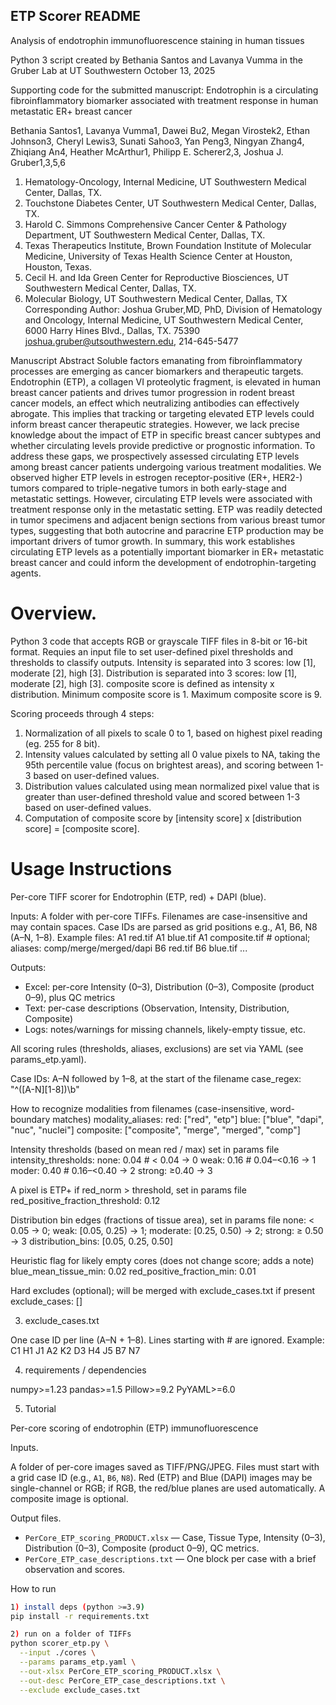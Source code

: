 ## ETP Scorer README ##
Analysis of endotrophin immunofluorescence staining in human tissues

Python 3 script created by Bethania Santos and Lavanya Vumma in the Gruber Lab at UT Southwestern
October 13, 2025

Supporting code for the submitted manuscript:
Endotrophin is a circulating fibroinflammatory biomarker associated with treatment response in human metastatic ER+ breast cancer

Bethania Santos1, Lavanya Vumma1, Dawei Bu2, Megan Virostek2, Ethan Johnson3, Cheryl Lewis3, Sunati Sahoo3, Yan Peng3, Ningyan Zhang4, Zhiqiang An4, Heather McArthur1, Philipp E. Scherer2,3, Joshua J. Gruber1,3,5,6

1.	Hematology-Oncology, Internal Medicine, UT Southwestern Medical Center, Dallas, TX. 
2.	Touchstone Diabetes Center, UT Southwestern Medical Center, Dallas, TX. 
3.	Harold C. Simmons Comprehensive Cancer Center & Pathology Department, UT Southwestern Medical Center, Dallas, TX.
4.	Texas Therapeutics Institute, Brown Foundation Institute of Molecular Medicine, University of  Texas Health Science Center at Houston, Houston, Texas.	
5.	Cecil H. and Ida Green Center for Reproductive Biosciences, UT Southwestern Medical Center, Dallas, TX.
6.	Molecular Biology, UT Southwestern Medical Center, Dallas, TX
Corresponding Author: Joshua Gruber,MD, PhD, Division of Hematology and Oncology, Internal Medicine, UT Southwestern Medical Center, 6000 Harry Hines Blvd., Dallas, TX. 75390 joshua.gruber@utsouthwestern.edu, 214-645-5477

Manuscript Abstract
Soluble factors emanating from fibroinflammatory processes are emerging as cancer biomarkers and therapeutic targets. Endotrophin (ETP), a collagen VI proteolytic fragment, is elevated in human breast cancer patients and drives tumor progression in rodent breast cancer models, an effect which neutralizing antibodies can effectively abrogate. This implies that tracking or targeting elevated ETP levels could inform breast cancer therapeutic strategies. However, we lack precise knowledge about the impact of ETP in specific breast cancer subtypes and whether circulating levels provide predictive or prognostic information. To address these gaps, we prospectively assessed circulating ETP levels among breast cancer patients undergoing various treatment modalities. We observed higher ETP levels in estrogen receptor-positive (ER+, HER2-) tumors compared to triple-negative tumors in both early-stage and metastatic settings. However, circulating ETP levels were associated with treatment response only in the metastatic setting. ETP was readily detected in tumor specimens and adjacent benign sections from various breast tumor types, suggesting that both autocrine and paracrine ETP production may be important drivers of tumor growth. In summary, this work establishes circulating ETP levels as a potentially important biomarker in ER+ metastatic breast cancer and could inform the development of endotrophin-targeting agents.  

# Overview.

Python 3 code that accepts RGB or grayscale TIFF files in 8-bit or 16-bit format.
Requies an input file to set user-defined pixel thresholds and thresholds to classify outputs.
Intensity is separated into 3 scores: low [1], moderate [2], high [3].
Distribution is separated into 3 scores: low [1], moderate [2], high [3].
composite score is defined as intensity x distribution.
Minimum composite score is 1.
Maximum composite score is 9.

Scoring proceeds through 4 steps:

1. Normalization of all pixels to scale 0 to 1, based on highest pixel reading (eg. 255 for 8 bit).
2. Intensity values calculated by setting all 0 value pixels to NA, taking the 95th percentile value (focus on brightest areas), and scoring between 1-3 based on user-defined values.
3. Distribution values calculated using mean normalized pixel value that is greater than user-defined threshold value and scored between 1-3 based on user-defined values.
4. Computation of composite score by [intensity score] x [distribution score] = [composite score].


# Usage Instructions

Per-core TIFF scorer for Endotrophin (ETP, red) + DAPI (blue).

Inputs:  A folder with per-core TIFFs. Filenames are case-insensitive and may contain spaces.
         Case IDs are parsed as grid positions e.g., A1, B6, N8 (A–N, 1–8).
         Example files:
           A1 red.tif
           A1 blue.tif
           A1 composite.tif        # optional; aliases: comp/merge/merged/dapi
           B6 red.tif
           B6 blue.tif
           ...

Outputs:
  - Excel: per-core Intensity (0–3), Distribution (0–3), Composite (product 0–9), plus QC metrics
  - Text:  per-case descriptions (Observation, Intensity, Distribution, Composite)
  - Logs:  notes/warnings for missing channels, likely-empty tissue, etc.

All scoring rules (thresholds, aliases, exclusions) are set via YAML (see params_etp.yaml).

Case IDs: A–N followed by 1–8, at the start of the filename
case_regex: "^([A-N][1-8])\\b"

How to recognize modalities from filenames (case-insensitive, word-boundary matches)
modality_aliases:
  red:       ["red", "etp"]
  blue:      ["blue", "dapi", "nuc", "nuclei"]
  composite: ["composite", "merge", "merged", "comp"]

Intensity thresholds (based on mean red / max) set in params file
intensity_thresholds:
  none:  0.04   # < 0.04 → 0
  weak:  0.16   # 0.04–<0.16 → 1
  moder: 0.40   # 0.16–<0.40 → 2
  strong: ≥0.40 → 3

A pixel is ETP+ if red_norm > threshold, set in params file
red_positive_fraction_threshold: 0.12

Distribution bin edges (fractions of tissue area), set in params file
  none: < 0.05 → 0; 
  weak: [0.05, 0.25) → 1; 
  moderate: [0.25, 0.50) → 2;
  strong: ≥ 0.50 → 3
distribution_bins: [0.05, 0.25, 0.50]

Heuristic flag for likely empty cores (does not change score; adds a note)
blue_mean_tissue_min: 0.02
red_positive_fraction_min: 0.01

Hard excludes (optional); will be merged with exclude_cases.txt if present
exclude_cases: []

3)	exclude_cases.txt 

One case ID per line (A–N + 1–8). Lines starting with # are ignored.
Example:
C1
H1
J1
A2
K2
D3
H4
J5
B7
N7

4)	requirements / dependencies

numpy>=1.23
pandas>=1.5
Pillow>=9.2
PyYAML>=6.0

5)	Tutorial

Per-core scoring of endotrophin (ETP) immunofluorescence

Inputs.

A folder of per-core images saved as TIFF/PNG/JPEG. Files must start with a grid case ID (e.g., `A1`, `B6`, `N8`). Red (ETP) and Blue (DAPI) images may be single-channel or RGB; if RGB, the red/blue planes are used automatically. A composite image is optional.

Output files.

- `PerCore_ETP_scoring_PRODUCT.xlsx` — Case, Tissue Type, Intensity (0–3), Distribution (0–3), Composite (product 0–9), QC metrics.
- `PerCore_ETP_case_descriptions.txt` — One block per case with a brief observation and scores.

How to run
```bash
1) install deps (python >=3.9)
pip install -r requirements.txt

2) run on a folder of TIFFs
python scorer_etp.py \
  --input ./cores \
  --params params_etp.yaml \
  --out-xlsx PerCore_ETP_scoring_PRODUCT.xlsx \
  --out-desc PerCore_ETP_case_descriptions.txt \
  --exclude exclude_cases.txt


